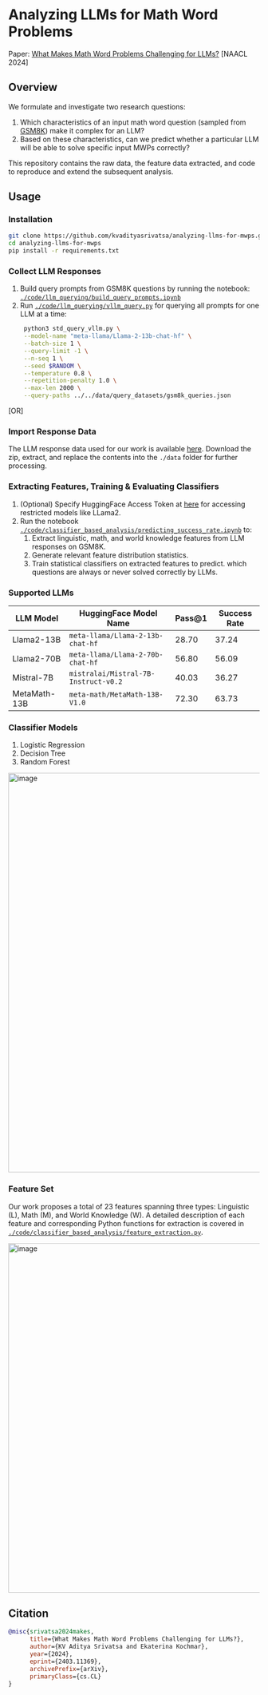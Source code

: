 # Analyzing LLMs for Math Word Problems
Paper: [What Makes Math Word Problems Challenging for LLMs?](https://arxiv.org/abs/2403.11369) [NAACL 2024]

## Overview

We formulate and investigate two research questions: 

 1. Which characteristics of an input math word question (sampled from [GSM8K](https://arxiv.org/abs/2110.14168)) make it complex for an LLM?
 2. Based on these characteristics, can we predict whether a particular LLM will be able to solve specific input MWPs correctly?

This repository contains the raw data, the feature data extracted, and code to reproduce and extend the subsequent analysis.

## Usage

### Installation

```bash
git clone https://github.com/kvadityasrivatsa/analyzing-llms-for-mwps.git
cd analyzing-llms-for-mwps
pip install -r requirements.txt
```

### Collect LLM Responses

1. Build query prompts from GSM8K questions by running the notebook: [`./code/llm_querying/build_query_prompts.ipynb`](https://github.com/kvadityasrivatsa/analyzing-llms-for-mwps/blob/main/code/llm_querying/build_query_prompts.ipynb)
2. Run [`./code/llm_querying/vllm_query.py`](https://github.com/kvadityasrivatsa/analyzing-llms-for-mwps/blob/main/code/llm_querying/vllm_query.py) for querying all prompts for one LLM at a time:
   ```bash
	python3 std_query_vllm.py \
	--model-name "meta-llama/Llama-2-13b-chat-hf" \
	--batch-size 1 \
	--query-limit -1 \
	--n-seq 1 \
	--seed $RANDOM \
	--temperature 0.8 \
	--repetition-penalty 1.0 \
	--max-len 2000 \
	--query-paths ../../data/query_datasets/gsm8k_queries.json
   ```

[OR]

### Import Response Data
The LLM response data used for our work is available [here](https://drive.google.com/file/d/1A2N2hrVjuKc2mj2Lf_ew3BmpZ5rBoGRu/view?usp=sharing).
Download the zip, extract, and replace the contents into the `./data` folder for further processing.

### Extracting Features, Training & Evaluating Classifiers
1. (Optional) Specify HuggingFace Access Token at [here](https://github.com/kvadityasrivatsa/analyzing-llms-for-mwps/blob/cac904cb4b84293ada10283a650608c02d6e7c88/code/classifier_based_analysis/utils.py#L4) for accessing restricted models like LLama2.
2. Run the notebook [`./code/classifier_based_analysis/predicting_success_rate.ipynb`](https://github.com/kvadityasrivatsa/analyzing-llms-for-mwps/blob/main/code/classifier_based_analysis/predicting_success_rate.ipynb) to:
	1. Extract linguistic, math, and world knowledge features from LLM responses on GSM8K.
	2. Generate relevant feature distribution statistics.
	3. Train statistical classifiers on extracted features to predict. which questions are always or never solved correctly by LLMs.

### Supported LLMs

| LLM Model | HuggingFace Model Name | Pass@1 | Success Rate
|--|--|--|--|
| Llama2-13B | `meta-llama/Llama-2-13b-chat-hf` | 28.70 | 37.24
| Llama2-70B | `meta-llama/Llama-2-70b-chat-hf` | 56.80 | 56.09
| Mistral-7B | `mistralai/Mistral-7B-Instruct-v0.2` | 40.03 | 36.27
| MetaMath-13B | `meta-math/MetaMath-13B-V1.0` | 72.30 | 63.73


### Classifier Models
1. Logistic Regression
2. Decision Tree
3. Random Forest 
<img width="800" alt="image" src="https://github.com/kvadityasrivatsa/analyzing-llms-for-mwps/assets/47175964/d34f773a-2d9d-46a7-b063-a1f1a00672d9">

### Feature Set

Our work proposes a total of 23 features spanning three types: Linguistic (L), Math (M), and World Knowledge (W).
A detailed description of each feature and corresponding Python functions for extraction is covered in [`./code/classifier_based_analysis/feature_extraction.py`](https://github.com/kvadityasrivatsa/analyzing-llms-for-mwps/blob/main/code/classifier_based_analysis/feature_extraction.py).

<img width="700" alt="image" src="https://github.com/kvadityasrivatsa/analyzing-llms-for-mwps/assets/47175964/62e97b15-54aa-43cc-8609-c85d700e5565">

## Citation

```bibtex
@misc{srivatsa2024makes,
      title={What Makes Math Word Problems Challenging for LLMs?}, 
      author={KV Aditya Srivatsa and Ekaterina Kochmar},
      year={2024},
      eprint={2403.11369},
      archivePrefix={arXiv},
      primaryClass={cs.CL}
}
```






